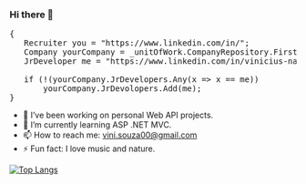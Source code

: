 ### Hi there 👋 

<pre>
{  
   Recruiter you = "https://www.linkedin.com/in/";  
   Company yourCompany = _unitOfWork.CompanyRepository.FirstOrDefault(x => x.Recruiter == you);  
   JrDeveloper me = "https://www.linkedin.com/in/vinicius-nascimento-3682417b/";  

   if (!(yourCompany.JrDevelopers.Any(x => x == me))  
       yourCompany.JrDevolopers.Add(me);  
}
</pre>

- 🔭 I’ve been working on personal Web API projects. 
- 🌱 I’m currently learning ASP .NET MVC.
- 📫 How to reach me: vini.souza00@gmail.com
- ⚡ Fun fact: I love music and nature.

[![Top Langs](https://github-readme-stats.vercel.app/api/top-langs/?username=viniciusnasc&layout=compact)](https://github.com/anuraghazra/github-readme-stats)


<!--
**viniciusnasc/viniciusnasc** is a ✨ _special_ ✨ repository because its `README.md` (this file) appears on your GitHub profile.

Here are some ideas to get you started:

- 🔭 I’m currently working on ...
- 🌱 I’m currently learning ...
- 👯 I’m looking to collaborate on ...
- 🤔 I’m looking for help with ...
- 💬 Ask me about ...
- 📫 How to reach me: ...
- 😄 Pronouns: ...
- ⚡ Fun fact: ...
-->

